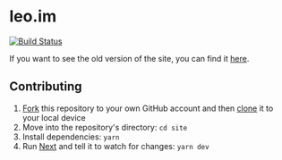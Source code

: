 # leo.im

[![Build Status](https://circleci.com/gh/leo/site.svg?&style=shield)](https://circleci.com/gh/leo/site)

If you want to see the old version of the site, you can find it [here](https://github.com/leo/site/tree/1b1459efb09526c48e9cb7be06dc703321605333).

## Contributing

1. [Fork](https://help.github.com/articles/fork-a-repo/) this repository to your own GitHub account and then [clone](https://help.github.com/articles/cloning-a-repository/) it to your local device
2. Move into the repository's directory: `cd site`
3. Install dependencies: `yarn`
4. Run [Next](https://github.com/zeit/next.js) and tell it to watch for changes: `yarn dev`
